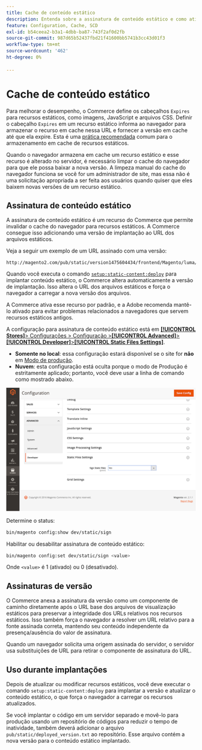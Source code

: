 ```yaml
---
title: Cache de conteúdo estático
description: Entenda sobre a assinatura de conteúdo estático e como ativar ou desativar o recurso.
feature: Configuration, Cache, SCD
exl-id: b54ceea2-b3a1-4dbb-ba87-743f2af0d2fb
source-git-commit: 987d65b52437fbd21f41600bb5741b3cc43d01f3
workflow-type: tm+mt
source-wordcount: '462'
ht-degree: 0%

---
```


# Cache de conteúdo estático

Para melhorar o desempenho, o Commerce define os cabeçalhos `Expires` para recursos estáticos, como imagens, JavaScript e arquivos CSS.
Definir o cabeçalho `Expires` em um recurso estático informa ao navegador para armazenar o recurso em cache nessa URL e fornecer a versão em cache até que ela expire.
Esta é uma [prática recomendada](https://developer.yahoo.com/performance/rules.html#expires=) comum para o armazenamento em cache de recursos estáticos.

Quando o navegador armazena em cache um recurso estático e esse recurso é alterado no servidor, é necessário limpar o cache do navegador para que ele possa baixar a nova versão.
A limpeza manual do cache do navegador funciona se você for um administrador de site, mas essa não é uma solicitação apropriada a ser feita aos usuários quando quiser que eles baixem novas versões de um recurso estático.

## Assinatura de conteúdo estático

A assinatura de conteúdo estático é um recurso do Commerce que permite invalidar o cache do navegador para recursos estáticos.
A Commerce consegue isso adicionando uma versão de implantação ao URL dos arquivos estáticos.

Veja a seguir um exemplo de um URL assinado com uma versão:

```
http://magento2.com/pub/static/version1475604434/frontend/Magento/luma/en_US/images/logo.svg
```

Quando você executa o comando [`setup:static-content:deploy`](../cli/static-view-file-deployment.md) para implantar conteúdo estático, o Commerce altera automaticamente a versão de implantação.
Isso altera o URL dos arquivos estáticos e força o navegador a carregar a nova versão dos arquivos.

A Commerce ativa esse recurso por padrão, e a Adobe recomenda mantê-lo ativado para evitar problemas relacionados a navegadores que servem recursos estáticos antigos.

A configuração para assinatura de conteúdo estático está em [**[!UICONTROL Stores]**> Configurações > Configuração >**[!UICONTROL Advanced]**>**[!UICONTROL Developer]**>**[!UICONTROL Static Files Settings]**](https://experienceleague.adobe.com/en/docs/commerce-admin/systems/tools/developer-tools#static-file-signatures).

- **Somente no local**: essa configuração estará disponível se o site for **não** em [Modo de produção](https://experienceleague.adobe.com/docs/commerce-operations/configuration-guide/setup/application-modes.html#production-mode).
- **Nuvem**: esta configuração está oculta porque o modo de Produção é estritamente aplicado; portanto, você deve usar a linha de comando como mostrado abaixo.

![Configurações de Arquivos Estáticos](../../assets/configuration/static-files-settings.png)

Determine o status:

```bash
bin/magento config:show dev/static/sign
```

Habilitar ou desabilitar assinatura de conteúdo estático:

```bash
bin/magento config:set dev/static/sign <value>
```

Onde `<value>` é 1 (ativado) ou 0 (desativado).

## Assinaturas de versão

O Commerce anexa a assinatura da versão como um componente de caminho diretamente após o URL base dos arquivos de visualização estáticos para preservar a integridade dos URLs relativos nos recursos estáticos.
Isso também força o navegador a resolver um URL relativo para a fonte assinada correta, mantendo seu conteúdo independente da presença/ausência do valor de assinatura.

Quando um navegador solicita uma origem assinada do servidor, o servidor usa substituições de URL para retirar o componente de assinatura do URL.

## Uso durante implantações

Depois de atualizar ou modificar recursos estáticos, você deve executar o comando `setup:static-content:deploy` para implantar a versão e atualizar o conteúdo estático, o que força o navegador a carregar os recursos atualizados.

Se você implantar o código em um servidor separado e movê-lo para produção usando um repositório de códigos para reduzir o tempo de inatividade, também deverá adicionar o arquivo `pub/static/deployed_version.txt` ao repositório.
Esse arquivo contém a nova versão para o conteúdo estático implantado.
